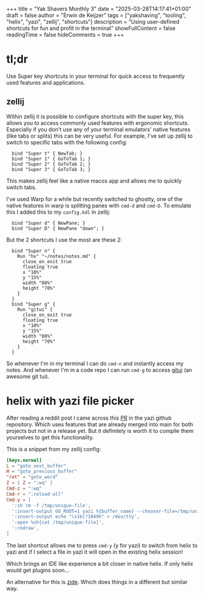 +++
title = "Yak Shavers Monthly 3"
date = "2025-03-28T14:17:41+01:00"
draft = false
author = "Erwin de Keijzer"
tags = ["yakshaving", "tooling", "helix", "yazi", "zellij", "shortcuts"]
description = "Using user-defined shortcuts for fun and profit in the terminal"
showFullContent = false
readingTime = false
hideComments = true
+++

# tl;dr

Use Super key shortcuts in your terminal for quick access to frequently used features and applications.

## zellij

Within zellij it is possible to configure shortcuts with the super key, this allows you to access commonly used features with ergonomic shortcuts. Especially if you don't use any of your terminal emulators' native features (like tabs or splits) this can be very useful.
For example, I've set up zellij to switch to specific tabs with the following config:

```
  bind "Super t" { NewTab; }
  bind "Super 1" { GoToTab 1; }
  bind "Super 2" { GoToTab 2; }
  bind "Super 3" { GoToTab 3; }
```

This makes zellij feel like a native macos app and allows me to quickly switch tabs.

I've used Warp for a while but recently switched to ghostty, one of the native features in warp is splitting panes with `cmd-d` and `cmd-D`. To emulate this I added this to my `config.kdl` in zellij:

```kdl
  bind "Super d" { NewPane; }
  bind "Super D" { NewPane "down"; }
```

But the 2 shortcuts I use the most are these 2:

```kdl
  bind "Super n" {
    Run "hx" "~/notes/notes.md" {
      close_on_exit true
      floating true
      x "10%"
      y "15%"
      width "80%"
      height "70%"
    }
  }
  bind "Super g" {
    Run "gitui" {
      close_on_exit true
      floating true
      x "10%"
      y "15%"
      width "80%"
      height "70%"
    }
  }
```

So whenever I'm in my terminal I can do `cmd-n` and instantly access my notes. And whenever I'm in a code repo I can run `cmd-g` to access [gitui](https://github.com/gitui-org/gitui) (an awesome git tui).

# helix with yazi file picker

After reading a reddit post I came across this [PR](https://github.com/sxyazi/yazi/pull/2461) in the yazi github repository. Which uses features that are already merged into main for both projects but not in a release yet. But it definitely is worth it to compile them yourselves to get this functionality.

This is a snippet from my zellij config:

```toml
[keys.normal]
L = "goto_next_buffer"
H = "goto_previous_buffer"
"ret" = "goto_word"
Z = { Z = ":wq" }
Cmd-z = ":wq"
Cmd-r = ":reload-all"
Cmd-y = [
  ':sh rm -f /tmp/unique-file',
  ':insert-output GO_ROOT=1 yazi %{buffer_name} --chooser-file=/tmp/unique-file',
  ':insert-output echo "\x1b[?1049h" > /dev/tty',
  ':open %sh{cat /tmp/unique-file}',
  ':redraw',
]
```

The last shortcut allows me to press `cmd-y` (y for yazi) to switch from helix to yazi and if I select a file in yazi it will open in the existing helix session!

Which brings an IDE like experience a bit closer in native helix. If only helix would get plugins soon...

An alternative for this is [zide](https://github.com/josephschmitt/zide). Which does things in a different but similar way.
